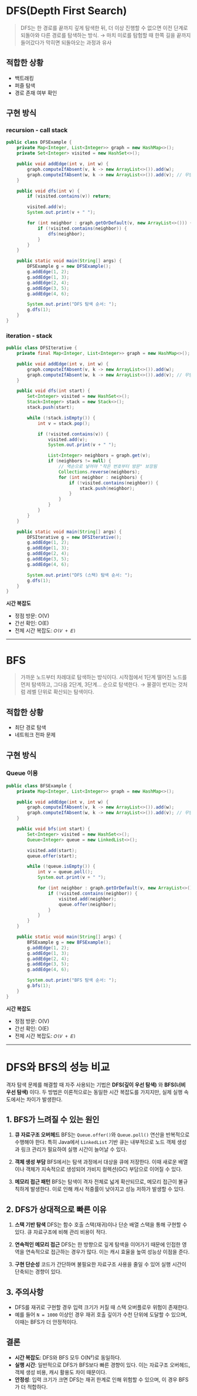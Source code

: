 # DFS(Depth First Search)
> DFS는 한 경로를 끝까지 깊게 탐색한 뒤, 더 이상 진행할 수 없으면 이전 단계로 되돌아와 다른 경로를 탐색하는 방식.
> → 마치 미로를 탐험할 때 한쪽 길을 끝까지 들어갔다가 막히면 되돌아오는 과정과 유사
## 적합한 상황
- 백트래킹
- 퍼즐 탐색 
- 경로 존재 여부 확인

##  구현 방식
### recursion - call stack
```java
public class DFSExample {
    private Map<Integer, List<Integer>> graph = new HashMap<>();
    private Set<Integer> visited = new HashSet<>();

    public void addEdge(int v, int w) {
        graph.computeIfAbsent(v, k -> new ArrayList<>()).add(w);
        graph.computeIfAbsent(w, k -> new ArrayList<>()).add(v); // 무방향 그래프
    }

    public void dfs(int v) {
        if (visited.contains(v)) return;

        visited.add(v);
        System.out.print(v + " ");

        for (int neighbor : graph.getOrDefault(v, new ArrayList<>())) {
            if (!visited.contains(neighbor)) {
                dfs(neighbor);
            }
        }
    }

    public static void main(String[] args) {
        DFSExample g = new DFSExample();
        g.addEdge(1, 2);
        g.addEdge(1, 3);
        g.addEdge(2, 4);
        g.addEdge(3, 5);
        g.addEdge(4, 6);

        System.out.print("DFS 탐색 순서: ");
        g.dfs(1);
    }
}
```
### iteration - stack
```java
public class DFSIterative {
    private final Map<Integer, List<Integer>> graph = new HashMap<>();

    public void addEdge(int v, int w) {
        graph.computeIfAbsent(v, k -> new ArrayList<>()).add(w);
        graph.computeIfAbsent(w, k -> new ArrayList<>()).add(v); // 무방향 그래프
    }

    public void dfs(int start) {
        Set<Integer> visited = new HashSet<>();
        Stack<Integer> stack = new Stack<>();
        stack.push(start);

        while (!stack.isEmpty()) {
            int v = stack.pop();

            if (!visited.contains(v)) {
                visited.add(v);
                System.out.print(v + " ");

                List<Integer> neighbors = graph.get(v);
                if (neighbors != null) {
                    // 역순으로 넣어야 "작은 번호부터 방문" 보장됨
                    Collections.reverse(neighbors);
                    for (int neighbor : neighbors) {
                        if (!visited.contains(neighbor)) {
                            stack.push(neighbor);
                        }
                    }
                }
            }
        }
    }

    public static void main(String[] args) {
        DFSIterative g = new DFSIterative();
        g.addEdge(1, 2);
        g.addEdge(1, 3);
        g.addEdge(2, 4);
        g.addEdge(3, 5);
        g.addEdge(4, 6);

        System.out.print("DFS (스택) 탐색 순서: ");
        g.dfs(1);
    }
}
```
**시간 복잡도**
- 정점 방문: O(V)
- 간선 확인: O(E)
- 전체 시간 복잡도: `𝑂(𝑉 + 𝐸)`

---
# BFS
> 가까운 노드부터 차례대로 탐색하는 방식이다. 시작점에서 1단계 떨어진 노드를 먼저 탐색하고, 그다음 2단계, 3단계… 순으로 탐색한다.
> → 물결이 번지는 것처럼 레벨 단위로 확산되는 탐색이다.

## 적합한 상황
- 최단 경로 탐색
- 네트워크 전파 문제

## 구현 방식
### Queue 이용
```java
public class BFSExample {
    private Map<Integer, List<Integer>> graph = new HashMap<>();

    public void addEdge(int v, int w) {
        graph.computeIfAbsent(v, k -> new ArrayList<>()).add(w);
        graph.computeIfAbsent(w, k -> new ArrayList<>()).add(v); // 무방향 그래프
    }

    public void bfs(int start) {
        Set<Integer> visited = new HashSet<>();
        Queue<Integer> queue = new LinkedList<>();

        visited.add(start);
        queue.offer(start);

        while (!queue.isEmpty()) {
            int v = queue.poll();
            System.out.print(v + " ");

            for (int neighbor : graph.getOrDefault(v, new ArrayList<>())) {
                if (!visited.contains(neighbor)) {
                    visited.add(neighbor);
                    queue.offer(neighbor);
                }
            }
        }
    }

    public static void main(String[] args) {
        BFSExample g = new BFSExample();
        g.addEdge(1, 2);
        g.addEdge(1, 3);
        g.addEdge(2, 4);
        g.addEdge(3, 5);
        g.addEdge(4, 6);

        System.out.print("BFS 탐색 순서: ");
        g.bfs(1);
    }
}
```
**시간 복잡도**
- 정점 방문: O(V)
- 간선 확인: O(E)
- 전체 시간 복잡도: `𝑂(𝑉 + 𝐸)`

---

# DFS와 BFS의 성능 비교

격자 탐색 문제를 해결할 때 자주 사용되는 기법은 **DFS(깊이 우선 탐색)** 와 **BFS(너비 우선 탐색)** 이다. 
두 방법은 이론적으로는 동일한 시간 복잡도를 가지지만, 실제 실행 속도에서는 차이가 발생한다.


## 1. BFS가 느려질 수 있는 원인

1. **큐 자료구조 오버헤드**
   BFS는 `Queue.offer()`와 `Queue.poll()` 연산을 반복적으로 수행해야 한다. 특히 Java에서 `LinkedList` 기반 큐는 내부적으로 노드 객체 생성과 링크 관리가 필요하여 실행 시간이 늘어날 수 있다.

2. **객체 생성 부담**
   BFS에서는 탐색 과정에서 대상을 큐에 저장한다. 이때 새로운 배열이나 객체가 지속적으로 생성되어 가비지 컬렉션(GC) 부담으로 이어질 수 있다.

3. **메모리 접근 패턴**
   BFS는 탐색이 격자 전체로 넓게 확산되므로, 메모리 접근이 불규칙하게 발생한다. 이로 인해 캐시 적중률이 낮아지고 성능 저하가 발생할 수 있다.

## 2. DFS가 상대적으로 빠른 이유

1. **스택 기반 탐색**
   DFS는 함수 호출 스택(재귀)이나 단순 배열 스택을 통해 구현할 수 있다. 큐 자료구조에 비해 관리 비용이 적다.

2. **연속적인 메모리 접근**
   DFS는 한 방향으로 깊게 탐색을 이어가기 때문에 인접한 영역을 연속적으로 접근하는 경우가 많다. 이는 캐시 효율을 높여 성능상 이점을 준다.

3. **구현 단순성**
   코드가 간단하며 불필요한 자료구조 사용을 줄일 수 있어 실행 시간이 단축되는 경향이 있다.

## 3. 주의사항

* DFS를 재귀로 구현할 경우 입력 크기가 커질 때 스택 오버플로우 위험이 존재한다.
* 예를 들어 `N = 1000` 이상인 경우 재귀 호출 깊이가 수천 단위에 도달할 수 있으며, 이때는 BFS가 더 안정적이다.

## 결론

* **시간 복잡도**: DFS와 BFS 모두 O(N²)로 동일하다.
* **실행 시간**: 일반적으로 DFS가 BFS보다 빠른 경향이 있다. 이는 자료구조 오버헤드, 객체 생성 비용, 캐시 활용도 차이 때문이다.
* **안정성**: 입력 크기가 크면 DFS는 재귀 한계로 인해 위험할 수 있으며, 이 경우 BFS가 더 적합하다.